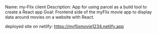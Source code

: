 Name: my-Flix client
Description: App for using parcel as a build tool to create a React app
Goal: Frontend side of the myFlix movie app to display data around movies on a website with React.

deployed site on netlify: https://myflixmovie1234.netlify.app
